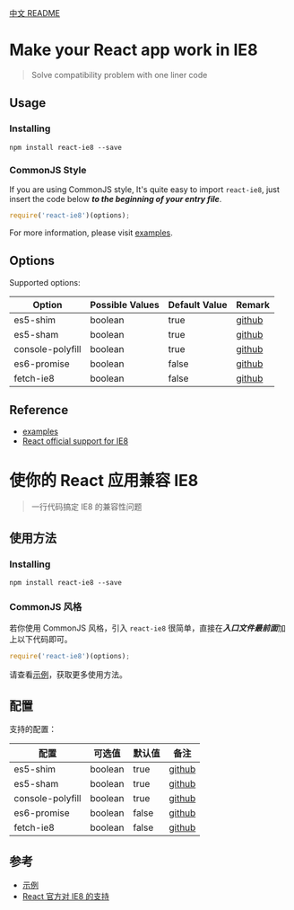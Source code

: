 [中文 README](#cn-make-your-react-app-work-in-ie8)

# Make your React app work in IE8

> Solve compatibility problem with one liner code

## Usage

### Installing

```shell
npm install react-ie8 --save
```

### CommonJS Style

If you are using CommonJS style, It's quite easy to import `react-ie8`, just insert the code below ***to the beginning of your entry file***.

```js
require('react-ie8')(options);
```

For more information, please visit [examples].

## Options

Supported options:

Option | Possible Values | Default Value | Remark
------ | --------------- | ------------- | ------
es5-shim | boolean | true | [github][es5-shim]
es5-sham | boolean | true | [github][es5-sham]
console-polyfill | boolean | true | [github][console-polyfill]
es6-promise | boolean | false | [github][es6-promise]
fetch-ie8 | boolean | false | [github][fetch-ie8]

## Reference

- [examples]
- [React official support for IE8]


<a id="cn-make-your-react-app-work-in-ie8"></a>

# 使你的 React 应用兼容 IE8

> 一行代码搞定 IE8 的兼容性问题

## 使用方法

### Installing

```shell
npm install react-ie8 --save
```

### CommonJS 风格

若你使用 CommonJS 风格，引入 `react-ie8` 很简单，直接在***入口文件最前面***加上以下代码即可。

```js
require('react-ie8')(options);
```

请查看[示例][examples]，获取更多使用方法。

## 配置

支持的配置：

配置 | 可选值 | 默认值 | 备注
---- | ------ | ------ | ----
es5-shim | boolean | true | [github][es5-shim]
es5-sham | boolean | true | [github][es5-sham]
console-polyfill | boolean | true | [github][console-polyfill]
es6-promise | boolean | false | [github][es6-promise]
fetch-ie8 | boolean | false | [github][fetch-ie8]

## 参考

- [示例][examples]
- [React 官方对 IE8 的支持][React official support for IE8]


[React official support for IE8]: https://facebook.github.io/react/docs/working-with-the-browser.html#browser-support-and-polyfills
[examples]: https://github.com/xcatliu/react-ie8/tree/master/examples
[es5-shim]: https://github.com/es-shims/es5-shim
[es5-sham]: https://github.com/es-shims/es5-shim#shams
[console-polyfill]: https://github.com/paulmillr/console-polyfill
[es6-promise]: https://github.com/jakearchibald/es6-promise
[fetch-ie8]: https://github.com/camsong/fetch-ie8
